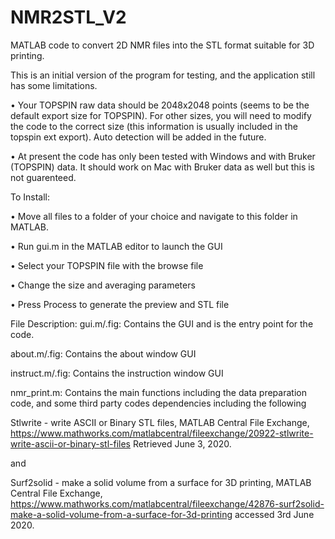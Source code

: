 # NMR2STL_V2

MATLAB code to convert 2D NMR files into the STL format suitable for 3D printing.

This is an initial version of the program for testing, and the application still has some limitations.

•	Your TOPSPIN raw data should be 2048x2048 points (seems to be the default export size for TOPSPIN). For other sizes, you will need to modify the code to the correct size (this information is usually included in the topspin ext export). Auto detection will be added in the future.

•	At present the code has only been tested with Windows and with Bruker (TOPSPIN) data. It should work on Mac with Bruker data as well but this is not guarenteed.

To Install:

•	Move all files to a folder of your choice and navigate to this folder in MATLAB.

•	Run gui.m in the MATLAB editor to launch the GUI

•	Select your TOPSPIN file with the browse file

•	Change the size and averaging parameters

•	Press Process to generate the preview and STL file


File Description:
gui.m/.fig: Contains the GUI and is the entry point for the code.

about.m/.fig: Contains the about window GUI

instruct.m/.fig: Contains the instruction window GUI

nmr_print.m: Contains the main functions including the data preparation code, and some third party codes dependencies including the following  

Stlwrite - write ASCII or Binary STL files, MATLAB Central File Exchange, https://www.mathworks.com/matlabcentral/fileexchange/20922-stlwrite-write-ascii-or-binary-stl-files Retrieved June 3, 2020.

and 

Surf2solid - make a solid volume from a surface for 3D printing, MATLAB Central File Exchange, https://www.mathworks.com/matlabcentral/fileexchange/42876-surf2solid-make-a-solid-volume-from-a-surface-for-3d-printing accessed 3rd June 2020.



